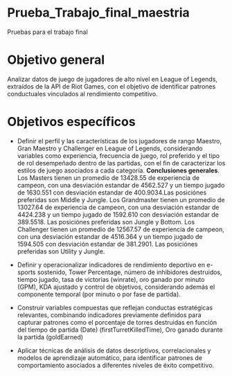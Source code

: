 # Prueba_Trabajo_final_maestria
Pruebas para el trabajo final

# Objetivo general
Analizar datos de juego de jugadores de alto nivel en League of Legends, extraídos de la API de Riot Games, con el objetivo de identificar patrones conductuales vinculados al rendimiento competitivo.


# Objetivos específicos
- Definir el perfil y las características de los jugadores de rango Maestro, Gran Maestro y Challenger en League of Legends, considerando variables como experiencia, frecuencia de juego, rol preferido y el tipo de rol desempeñado dentro de las partidas, con el fin de caracterizar los estilos de juego asociados a cada categoría.
  **Conclusiones generales**.
  Los Masters tienen un promedio de 13428.55 de experiencia de campeon, con una desviación estandar de 4562.527 y un tiempo jugado de	1630.551 con desviación   estandar de	400.9034.Las posiciónes preferidas son Middle y Jungle.
  Los Grandmaster tienen un promedio de 13027.64	de experiencia de campeon, con una desviación estandar de 4424.238 y un tiempo jugado de	1592.610	 con desviación estandar de 389.5518. Las posiciónes preferidas son Jungle y Bottom.
  Los Challenger tienen un promedio de 12567.57	de experiencia de campeon, con una desviación estandar de 	4516.364	 y un tiempo jugado de 1594.505		 con desviación estandar de 381.2901. Las posiciónes preferidas son Utility y Jungle.

- Definir y operacionalizar indicadores de rendimiento deportivo en e-sports sostenido, Tower Percentage, número de inhibidores destruidos, tiempo jugado,  tasa de victorias (winrate), oro ganado por minuto (GPM), KDA ajustado y control de objetivos, considerando además el componente temporal (por minuto o por fase de partida).

- Construir variables compuestas que reflejan conductas estratégicas relevantes, combinando indicadores previamente definidos para capturar patrones como el porcentaje de torres destruidas en función del tiempo de partida (Date) (firstTurretKilledTime), Oro ganado durante la partida (goldEarned)

- Aplicar técnicas de análisis de datos descriptivos, correlacionales y modelos de aprendizaje automático, para identificar patrones de comportamiento asociados a diferentes niveles de éxito competitivo.
